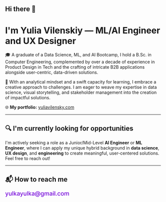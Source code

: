 ## Hi there 👋  
# I'm Yulia Vilenskiy — ML/AI Engineer and UX Designer  

🎓 A graduate of a Data Science, ML, and AI Bootcamp, I hold a B.Sc. in Computer Engineering, complemented by over a decade of experience in Product Design in Tech and the crafting of intricate B2B applications alongside user-centric, data-driven solutions.  

🧠 With an analytical mindset and a swift capacity for learning, I embrace a creative approach to challenges. I am eager to weave my expertise in data science, visual storytelling, and stakeholder management into the creation of impactful solutions.

🌐 **My portfolio:** [yuliavilensky.com](https://yuliavilensky.com)

---

## 🔍 I'm currently looking for opportunities  
I'm actively seeking a role as a Junior/Mid-Level **AI Engineer** or **ML Engineer**, where I can apply my unique hybrid background in **data science**, **UX design**, and **engineering** to create meaningful, user-centered solutions. Feel free to reach out!

---

## 📬 How to reach me

![Email: yulkayulka@gmail.com](./assets/email.png)
<!--
**Morgenmuffel/morgenmuffel** is a ✨ _special_ ✨ repository because its `README.md` (this file) appears on your GitHub profile.

Here are some ideas to get you started:

- 🔭 I’m currently working on ...
- 🌱 I’m currently learning ...
- 👯 I’m looking to collaborate on ...
- 🤔 I’m looking for help with ...
- 💬 Ask me about ...
- 📫 How to reach me: ...
- 😄 Pronouns: ...
- ⚡ Fun fact: ...
-->
